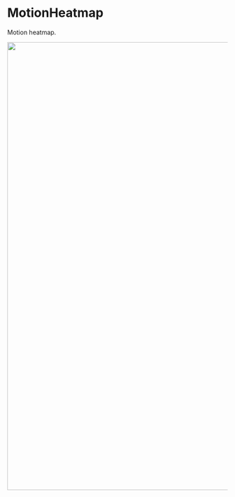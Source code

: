 # MotionHeatmap
Motion heatmap.

<div align="center">
  <img src="other/sample.gif", width="1024">
</div>
